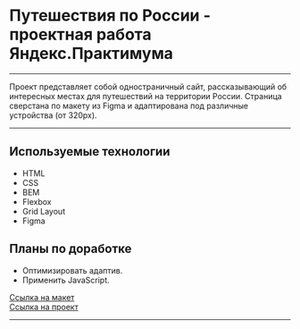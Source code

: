 # Путешествия по России - проектная работа Яндекс.Практимума

---

Проект представляет собой одностраничный сайт, рассказывающий об интересных местах для путешествий на территории России. Страница сверстана по макету из Figma и адаптирована под различные устройства (от 320px).

---

## Используемые технологии
* HTML
* CSS
* BEM
* Flexbox
* Grid Layout
* Figma

## Планы по доработке
* Оптимизировать адаптив.
* Применить JavaScript.

[Ссылка на макет](https://www.figma.com/file/5S2WSbEFL6awjVWJ0NWL8Q/Sprint-3_-Russia-_-desktop-mobile?node-id=28503%3A0)
<br />
[Ссылка на проект](https://andreysdrv.github.io/russian-travel/)

---


